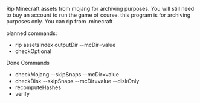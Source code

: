 Rip Minecraft assets from mojang for archiving purposes. You will still need to buy an account to run the game of course. this program is for archiving purposes only. You can rip from .minecraft

planned commands:
- rip assetsIndex outputDir --mcDir=value
- checkOptional

Done Commands
- checkMojang --skipSnaps --mcDir=value
- checkDisk --skipSnaps --mcDir=value --diskOnly
- recomputeHashes
- verify
